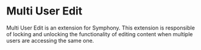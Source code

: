 # Multi User Edit

Multi User Edit is an extension for Symphony. This extension is responsible of locking and unlocking the functionality of editing content when multiple users are accessing the same one.
